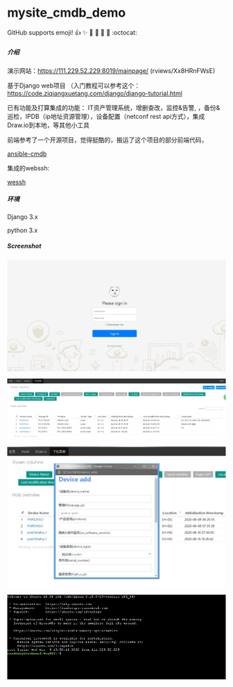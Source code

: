 # mysite_cmdb_demo
GitHub supports emoji!
:+1: :sparkles: :camel: :tada:
:rocket: :metal: :octocat:

##### 介绍

演示网站：https://111.229.52.229:8019/mainpage/   (rviews/Xx8HRnFWsE)

基于Django web项目 （入门教程可以参考这个：https://code.ziqiangxuetang.com/django/django-tutorial.html

已有功能及打算集成的功能： IT资产管理系统，增删查改，监控&告警, ，备份&巡检，IPDB（ip地址资源管理），设备配置（netconf rest api方式），集成Draw.io到本地，等其他小工具

前端参考了一个开源项目，觉得挺酷的，搬运了这个项目的部分前端代码，

[ansible-cmdb](https://github.com/fboender/ansible-cmdb)

集成的webssh:

[wessh](https://github.com/huashengdun/webssh)


##### 环境
Django 3.x

python 3.x


##### Screenshot

![image](https://github.com/sshuangliu/mysite/blob/master/readmeImage/login.png)

![image](https://github.com/sshuangliu/mysite/blob/master/readmeImage/asset.png)

![image](https://github.com/sshuangliu/mysite/blob/master/readmeImage/device_add.png)

![image](https://github.com/sshuangliu/mysite/blob/master/readmeImage/webssh_newdemo.jpg)
